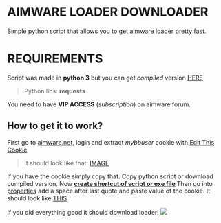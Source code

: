 # AIMWARE LOADER DOWNLOADER

Simple python script that allows you to get aimware loader pretty fast.


# REQUIREMENTS

Script was made in **python 3** but you can get *compiled* version [HERE](google.com)
>Python libs: **requests** 

You need to have **VIP ACCESS** (*subscription*) on aimware forum.

## How to get it to work?

First go to [aimware.net](https://aimware.net/forum/index.php), login and extract *mybbuser* cookie with [Edit This Cookie](https://chrome.google.com/webstore/detail/editthiscookie/fngmhnnpilhplaeedifhccceomclgfbg)
>It should look like that: [IMAGE](https://i.imgur.com/YJEOUpv.png)

If you have the cookie simply copy that.
	Copy python script or download compiled version.
Now <b>[create shortcut of script or exe file](https://i.imgur.com/aGwk2jj.png) </b>
Then go into [properties](https://i.imgur.com/Um0TkwV.png) add a space after last quote and paste value of the cookie. It should look like [THIS](https://i.imgur.com/KBXoRZS.png)

If you did everything good it should download loader!
![](https://i.imgur.com/2g7xD4o.gif)

